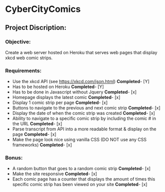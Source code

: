 # CyberCityComics

## Project Discription:

### Objective:
Create a web server hosted on Heroku that serves web pages that display xkcd web comic strips.
### Requirements:
* Use the xkcd API (see https://xkcd.com/json.html)     **Completed**- [Y]
* Has to be hosted on Heroku                            **Completed**- [Y]
* Has to be done in Javascript without Jquery           **Completed**- [x]
* Homepage displays the latest comic                    **Completed**- [x]
* Display 1 comic strip per page                        **Completed**- [x]
* Buttons to navigate to the previous and next comic strip  **Completed**- [x]
* Display the date of when the comic strip was created  **Completed**- [x]
* Ability to navigate to a specific comic strip by including the comic # in the URL **Completed**- [x]
* Parse transcript from API into a more readable format & display on the page   **Completed**- [x]
* Make the page look nice using vanilla CSS (DO NOT use any CSS frameworks) **Completed**- [x]
### Bonus:
* A random button that goes to a random comic strip **Completed**- [x]
* Make the site responsive  **Completed**- [x]
* Each comic page has a counter that displays the amount of times this specific comic strip has been viewed on your site **Completed**- [x]
